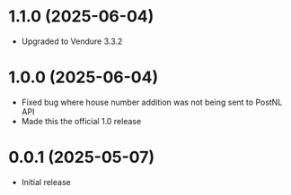 # 1.1.0 (2025-06-04)

- Upgraded to Vendure 3.3.2

# 1.0.0 (2025-06-04)

- Fixed bug where house number addition was not being sent to PostNL API
- Made this the official 1.0 release

# 0.0.1 (2025-05-07)

- Initial release
